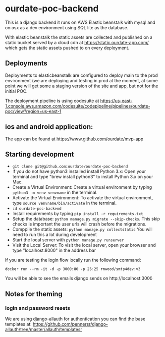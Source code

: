 # ourdate-poc-backend

This is a django backend it runs on AWS Elastic beanstalk with mysql
and on osx as a dev environment using SQL lite as the database.

With elastic beanstalk the static assets are collected and published
on a static bucket served by a cloud cdn at 
https://static.ourdate-app.com/ which gets the static assets pushed to
on every deployment.

## Deployments

Deployments to elasticbeanstalk are configured to deploy main to
the prod environment (we are deploying and testing in prod at the 
moment, at some point we will get some a staging version of the site
and app, but not for the initial POC.

The deployment pipeline is using codesuite at https://us-east-1.console.aws.amazon.com/codesuite/codepipeline/pipelines/ourdate-poc/view?region=us-east-1

## ios and android application:

The app can be found at https://www.github.com/ourdate/mvp-app

## Starting development

* `git clone git@github.com:ourdate/ourdate-poc-backend`
* If you do not have python3 installed install Python 3.x: Open your 
  terminal and type "brew install python3" to install Python 3.x on your
  Mac.
* Create a Virtual Environment: Create a virtual environment by typing 
  `python3 -m venv venvname` in the terminal.
* Activate the Virtual Environment: To activate the virtual environment,
  type `source venvname/bin/activate` in the terminal.
* `cd ourdate-poc-backend`
* Install requirements by typing `pip install -r requirements.txt`
* Setup the database: `python manage.py migrate --skip-checks`. This skip checks is important the user urls will
crash before the migrations.
* Comppile the static assets: `python manage.py collectstatic` You will need to run this a lot during development
* Start the local server with `python manage.py runserver`
* Visit the Local Server: To visit the local server, open your browser and type "localhost:8000" in the address bar

If you are testing the login flow locally run the following command:

  ```docker run --rm -it -d -p 3000:80 -p 25:25 rnwood/smtp4dev:v3```

You will be able to see the emails django sends on http://localhost:3000 

## Notes for theming

### login and password resets

We are using django-allauth for authentication you can find the base
templates at:
https://github.com/pennersr/django-allauth/tree/master/allauth/templatesr
